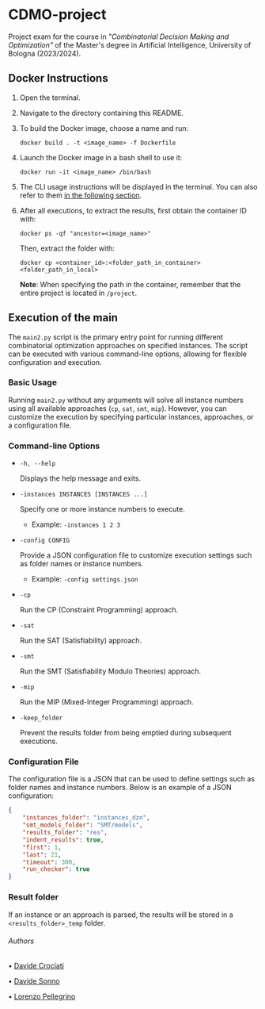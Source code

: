 # CDMO-project

Project exam for the course in _"Combinatorial Decision Making and Optimization"_ of the Master's degree in Artificial Intelligence, University of Bologna (2023/2024).

## Docker Instructions

1. Open the terminal.
2. Navigate to the directory containing this README.
3. To build the Docker image, choose a name and run:

   `docker build . -t <image_name> -f Dockerfile`
4. Launch the Docker image in a bash shell to use it:

   `docker run -it <image_name> /bin/bash`
5. The CLI usage instructions will be displayed in the terminal. You can also refer to them [in the following section](#execution-of-the-main).
6. After all executions, to extract the results, first obtain the container ID with:

   `docker ps -qf "ancestor=<image_name>"`

   Then, extract the folder with:

   `docker cp <container_id>:<folder_path_in_container> <folder_path_in_local>`

   **Note**: When specifying the path in the container, remember that the entire project is located in `/project`.

## Execution of the main

The `main2.py` script is the primary entry point for running different combinatorial optimization approaches on specified instances. The script can be executed with various command-line options, allowing for flexible configuration and execution.

### Basic Usage

Running `main2.py` without any arguments will solve all instance numbers using all available approaches (`cp`, `sat`, `smt`, `mip`). However, you can customize the execution by specifying particular instances, approaches, or a configuration file.

### Command-line Options

- `-h, --help`

  Displays the help message and exits.
- `-instances INSTANCES [INSTANCES ...]`

  Specify one or more instance numbers to execute.

  - Example: `-instances 1 2 3`
- `-config CONFIG`

  Provide a JSON configuration file to customize execution settings such as folder names or instance numbers.

  - Example: `-config settings.json`
- `-cp`

  Run the CP (Constraint Programming) approach.
- `-sat`

  Run the SAT (Satisfiability) approach.
- `-smt`

  Run the SMT (Satisfiability Modulo Theories) approach.
- `-mip`

  Run the MIP (Mixed-Integer Programming) approach.
- `-keep_folder`

  Prevent the results folder from being emptied during subsequent executions.

### Configuration File

The configuration file is a JSON that can be used to define settings such as folder names and instance numbers. Below is an example of a JSON configuration:

```json
{
    "instances_folder": "instances_dzn",
    "smt_models_folder": "SMT/models",
    "results_folder": "res",
    "indent_results": true,
    "first": 1,
    "last": 21,
    "timeout": 300,
    "run_checker": true
}
```

### Result folder

If an instance or an approach is parsed, the results will be stored in a `<results_folder>_temp` folder.

###### Authors

• [Davide Crociati](https://github.com/davidecrociati)

• [Davide Sonno](https://github.com/davidesonno)

• [Lorenzo Pellegrino](https://github.com/lollopelle01)
